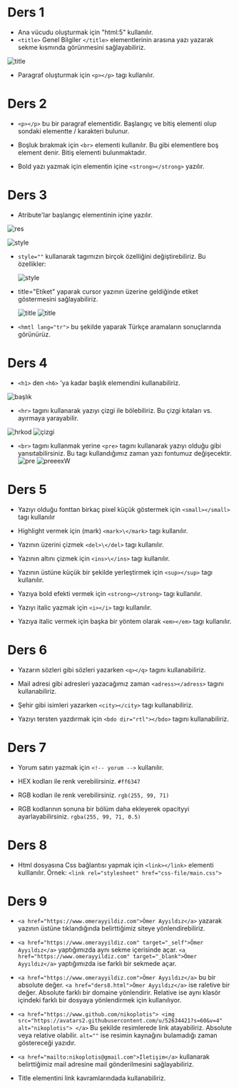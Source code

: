 # Ders 1 
* Ana vücudu oluşturmak için "html:5" kullanılır.
* `<title>` Genel Bilgiler `</title>` elementlerinin arasına yazı yazarak sekme kısmında görünmesini sağlayabiliriz. 

![title](img/titlesekme.png)

* Paragraf oluşturmak için `<p></p>` tagı kullanılır.


# Ders 2
* `<p></p>` bu bir paragraf elementidir. Başlangıç ve bitiş elementi olup sondaki elementte / karakteri bulunur.

* Boşluk bırakmak için `<br>` elementi kullanılır. Bu gibi elementlere boş element denir. Bitiş elementi bulunmaktadır.

* Bold yazı yazmak için elementin içine `<strong></strong>` yazılır.


# Ders 3
* Atribute'lar başlangıç elementinin içine yazılır.

![res](img/redstyle.png)

![style](img/style.png)


* `style=""` kullanarak tagımızın birçok özelliğini değiştirebiliriz. Bu özellikler:
  
  ![style](img/ozellik.png) 

* title="Etiket" yaparak cursor yazının üzerine geldiğinde etiket göstermesini sağlayabiliriz.

  ![title](img/title.png)
  ![title](img/titleex.png)
  
* `<hmtl lang="tr">` bu şekilde yaparak Türkçe aramaların sonuçlarında görünürüz.

# Ders 4
* `<h1>` den `<h6>` 'ya kadar başlık elemendini kullanabiliriz. 

![başlık](img/h1.png)

* `<hr>` tagını kullanarak yazıyı çizgi ile bölebiliriz. Bu çizgi kıtaları vs. ayırmaya yarayabilir. 

![hrkod](img/hrtagı.png)
![çizgi](img/br.png)


* `<br>` tagını kullanmak yerine `<pre>` tagını kullanarak yazıyı olduğu gibi yansıtabilirsiniz. Bu tagı kullandığımız zaman yazı fontumuz değişecektir.
![pre](img/pre.png)
![preeex](img/preex.png)W

# Ders 5

* Yazıyı olduğu fonttan birkaç pixel küçük göstermek için `<small></small>` tagı kullanılır

* Highlight vermek için (mark) `<mark>\</mark>` tagı kullanılır. 

* Yazının üzerini çizmek `<del>\</del>` tagı kullanılır.

* Yazının altını çizmek için `<ins>\</ins>` tagı kullanılır.

* Yazının üstüne küçük bir şekilde yerleştirmek için `<sup></sup>` tagı kullanılır. 

* Yazıya bold efekti vermek için `<strong></strong>` tagı kullanılır. 

* Yazıyı italic yazmak için `<i></i>` tagı kullanılır.

* Yazıya italic vermek için başka bir yöntem olarak `<em></em>` tagı kullanılır. 

# Ders 6 
* Yazarın sözleri gibi sözleri yazarken `<q></q>` tagını kullanabiliriz.

* Mail adresi gibi adresleri yazacağımız zaman `<adress></adress>` tagını kullanabiliriz.

* Şehir gibi isimleri yazarken `<city></city>` tagı kullanabiliriz.

* Yazıyı tersten yazdırmak için `<bdo dir="rtl"></bdo>` tagını kullanabiliriz.

# Ders 7

* Yorum satırı yazmak için `<!-- yorum -->` kullanılır. 

* HEX kodları ile renk verebilirsiniz. `#ff6347` 

* RGB kodları ile renk verebilirsiniz. `rgb(255, 99, 71)`

* RGB kodlarının sonuna bir bölüm daha ekleyerek opacityyi ayarlayabilirsiniz. `rgba(255, 99, 71, 0.5)`

# Ders 8

* Html dosyasına Css bağlantısı yapmak için `<link></link>` elementi kulllanılır. Örnek: `<link rel="stylesheet" href="css-file/main.css">`

# Ders 9

* `<a href="https://www.omerayyildiz.com">Ömer Ayyıldız</a>` yazarak yazının üstüne tıklandığında belirttiğimiz siteye yönlendirebiliriz. 

* `<a href="https://www.omerayyildiz.com" target="_self">Ömer Ayyıldız</a>` yaptığımızda aynı sekme içerisinde açar. `<a href="https://www.omerayyildiz.com" target="_blank">Ömer Ayyıldız</a>` yaptığımızda ise farklı bir sekmede açar.

* `<a href="https://www.omerayyildiz.com">Ömer Ayyıldız</a>` bu bir absolute değer. `<a href="ders8.html">Ömer Ayyıldız</a>` ise raletive bir değer. Absolute farklı bir domaine yönlendirir. Relative ise aynı klasör içindeki farklı bir dosyaya yönlendirmek için kullanılıyor. 

* `<a href="https://www.github.com/nikoplotis">
     <img src="https://avatars2.githubusercontent.com/u/52634421?s=60&v=4" alt="nikoplotis">
    </a>` Bu şekilde resimlerede link atayabiliriz. Absolute veya relative olabilir. `alt=""` ise resimin kaynağını bulamadığı zaman göstereceği yazıdır. 

* `<a href="mailto:nikoplotis@gmail.com">İletişim</a>` kullanarak belirttiğimiz mail adresine mail gönderilmesini sağlayabiliriz. 

* Title elementini link kavramlarındada kullanabiliriz. 

